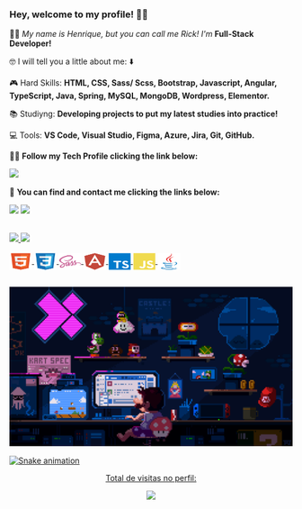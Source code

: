 ### <strong> Hey, welcome to my profile! </strong> 👋🤓

👨‍💻 <em> My name is Henrique, but you can call me Rick! I'm </em>  <strong> Full-Stack Developer! </strong>

<p>
  🤓 I will tell you a little about me: ⬇️
</p>

<p>
  🎮 Hard Skills: <strong>  HTML, CSS, Sass/ Scss, Bootstrap, Javascript, Angular, TypeScript, Java, Spring, MySQL, MongoDB, Wordpress, Elementor. </strong>
</p>

<p>
  📚 Studiyng: <strong> Developing projects to put my latest studies into practice! </strong>
</p>

<p>
  💻 Tools: <strong>  VS Code, Visual Studio, Figma, Azure, Jira, Git, GitHub. </strong>
</p>

<p>
  👨‍💻 <strong> Follow my Tech Profile clicking the link below: </strong>
  
  </br>
  
  <a href="https://www.instagram.com/coding.rick" target="_blank"><img src="https://img.shields.io/badge/-Instagram-%23E4405?style=for-the-badge&logo=instagram&logoColor=white" target="_blank"></a>
</p>

<p>
  📧 <strong> You can find and contact me clicking the links below: </strong>
  
  </br>
  
  <a href="https://www.linkedin.com/in/henrique-fernandez-bb3751212/" target="_blank"><img src="https://img.shields.io/badge/-LinkedIn-%230077B5?style=for-the-badge&logo=linkedin&logoColor=white" target="_blank"></a>
    <a href = "mailto:rickfernandez03@gmail.com"><img src="https://img.shields.io/badge/-Gmail-%23333?style=for-the-badge&logo=gmail&logoColor=white" target="_blank"></a>
</p>

</br>

<div>
  
  <a href="https://github.com/RickFernandez">
  <img height="180em" src="https://github-readme-stats.vercel.app/api?username=RickFernandez&show_icons=true&theme=github_dark&include_all_commits=true&count_private=true"/>
  <img height="180em" src="https://github-readme-stats.vercel.app/api/top-langs/?username=RickFernandez&layout=compact&langs_count=7&theme=github_dark"/>
</div>
  
<div  style="display: inline_block" ><br>
  <img align="center" alt="Rick-HTML" height="30" width="40" src="https://raw.githubusercontent.com/devicons/devicon/master/icons/html5/html5-original.svg">
  <img align="center" alt="Rick-CSS" height="30" width="40" src="https://raw.githubusercontent.com/devicons/devicon/master/icons/css3/css3-original.svg">
  <img align="center" alt="Rick-Sass" height="30" width="40" src="https://raw.githubusercontent.com/devicons/devicon/master/icons/sass/sass-original.svg">
  <img align="center" alt="Rick-Angular" height="30" width="40" src="https://raw.githubusercontent.com/devicons/devicon/master/icons/angularjs/angularjs-plain.svg">
  <img align="center" alt="Rick-Ts" height="30" width="40" src="https://raw.githubusercontent.com/devicons/devicon/master/icons/typescript/typescript-plain.svg">
  <img align="center" alt="Rick-Js" height="30" width="40" src="https://raw.githubusercontent.com/devicons/devicon/master/icons/javascript/javascript-plain.svg">
  <img align="center" alt="Rick-Java" height="30" width="40" src="https://raw.githubusercontent.com/devicons/devicon/master/icons/java/java-original.svg">

  
  ##
  
  <div>
   
  <img src="./img/mario.gif">
  
  ![Snake animation](https://github.com/RickFernandez/pamellafernandes/blob/output/github-contribution-grid-snake.svg)



  <div align="center">
    <p>Total de visitas no perfil:</p>
    <p>
        <img src="https://profile-counter.glitch.me/rickfernandez/count.svg"/>
    </p>
  </div>

  </div>
